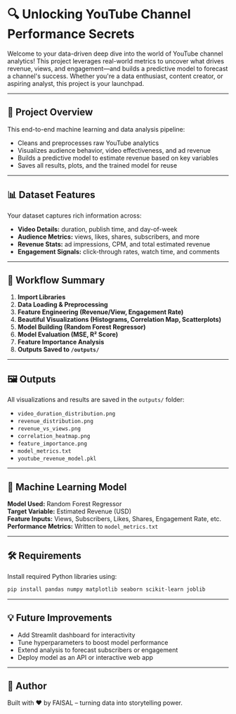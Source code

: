 

# 🔍 Unlocking YouTube Channel Performance Secrets

Welcome to your data-driven deep dive into the world of YouTube channel analytics! This project leverages real-world metrics to uncover what drives revenue, views, and engagement—and builds a predictive model to forecast a channel's success. Whether you're a data enthusiast, content creator, or aspiring analyst, this project is your launchpad.

---

## 📁 Project Overview

This end-to-end machine learning and data analysis pipeline:

- Cleans and preprocesses raw YouTube analytics
- Visualizes audience behavior, video effectiveness, and ad revenue
- Builds a predictive model to estimate revenue based on key variables
- Saves all results, plots, and the trained model for reuse

---

## 📊 Dataset Features

Your dataset captures rich information across:

- **Video Details:** duration, publish time, and day-of-week
- **Audience Metrics:** views, likes, shares, subscribers, and more
- **Revenue Stats:** ad impressions, CPM, and total estimated revenue
- **Engagement Signals:** click-through rates, watch time, and comments

---

## 🚀 Workflow Summary

1. **Import Libraries**  
2. **Data Loading & Preprocessing**  
3. **Feature Engineering (Revenue/View, Engagement Rate)**  
4. **Beautiful Visualizations (Histograms, Correlation Map, Scatterplots)**  
5. **Model Building (Random Forest Regressor)**  
6. **Model Evaluation (MSE, R² Score)**  
7. **Feature Importance Analysis**  
8. **Outputs Saved to `/outputs/`**

---

## 🖼️ Outputs

All visualizations and results are saved in the `outputs/` folder:

- `video_duration_distribution.png`  
- `revenue_distribution.png`  
- `revenue_vs_views.png`  
- `correlation_heatmap.png`  
- `feature_importance.png`  
- `model_metrics.txt`  
- `youtube_revenue_model.pkl`

---

## 🧠 Machine Learning Model

**Model Used:** Random Forest Regressor  
**Target Variable:** Estimated Revenue (USD)  
**Feature Inputs:** Views, Subscribers, Likes, Shares, Engagement Rate, etc.  
**Performance Metrics:** Written to `model_metrics.txt`

---

## 🛠️ Requirements

Install required Python libraries using:

```bash
pip install pandas numpy matplotlib seaborn scikit-learn joblib
```

---

## 💡 Future Improvements

- Add Streamlit dashboard for interactivity  
- Tune hyperparameters to boost model performance  
- Extend analysis to forecast subscribers or engagement  
- Deploy model as an API or interactive web app

---

## 🙌 Author

Built with ❤️ by FAISAL – turning data into storytelling power.


